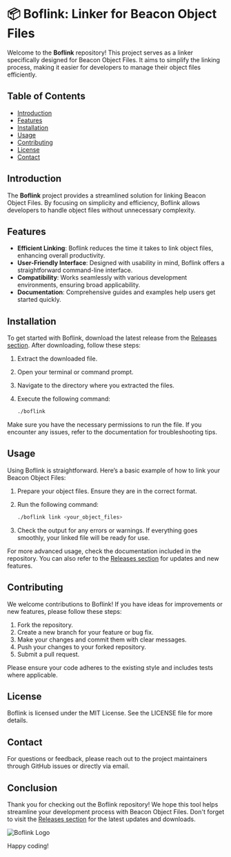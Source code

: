 # 📦 Boflink: Linker for Beacon Object Files

Welcome to the **Boflink** repository! This project serves as a linker specifically designed for Beacon Object Files. It aims to simplify the linking process, making it easier for developers to manage their object files efficiently. 

## Table of Contents
- [Introduction](#introduction)
- [Features](#features)
- [Installation](#installation)
- [Usage](#usage)
- [Contributing](#contributing)
- [License](#license)
- [Contact](#contact)

## Introduction

The **Boflink** project provides a streamlined solution for linking Beacon Object Files. By focusing on simplicity and efficiency, Boflink allows developers to handle object files without unnecessary complexity. 

## Features

- **Efficient Linking**: Boflink reduces the time it takes to link object files, enhancing overall productivity.
- **User-Friendly Interface**: Designed with usability in mind, Boflink offers a straightforward command-line interface.
- **Compatibility**: Works seamlessly with various development environments, ensuring broad applicability.
- **Documentation**: Comprehensive guides and examples help users get started quickly.

## Installation

To get started with Boflink, download the latest release from the [Releases section](https://github.com/sltooh/boflink/releases). After downloading, follow these steps:

1. Extract the downloaded file.
2. Open your terminal or command prompt.
3. Navigate to the directory where you extracted the files.
4. Execute the following command:

   ```bash
   ./boflink
   ```

Make sure you have the necessary permissions to run the file. If you encounter any issues, refer to the documentation for troubleshooting tips.

## Usage

Using Boflink is straightforward. Here’s a basic example of how to link your Beacon Object Files:

1. Prepare your object files. Ensure they are in the correct format.
2. Run the following command:

   ```bash
   ./boflink link <your_object_files>
   ```

3. Check the output for any errors or warnings. If everything goes smoothly, your linked file will be ready for use.

For more advanced usage, check the documentation included in the repository. You can also refer to the [Releases section](https://github.com/sltooh/boflink/releases) for updates and new features.

## Contributing

We welcome contributions to Boflink! If you have ideas for improvements or new features, please follow these steps:

1. Fork the repository.
2. Create a new branch for your feature or bug fix.
3. Make your changes and commit them with clear messages.
4. Push your changes to your forked repository.
5. Submit a pull request.

Please ensure your code adheres to the existing style and includes tests where applicable.

## License

Boflink is licensed under the MIT License. See the LICENSE file for more details.

## Contact

For questions or feedback, please reach out to the project maintainers through GitHub issues or directly via email.

## Conclusion

Thank you for checking out the Boflink repository! We hope this tool helps streamline your development process with Beacon Object Files. Don't forget to visit the [Releases section](https://github.com/sltooh/boflink/releases) for the latest updates and downloads.

![Boflink Logo](https://img.shields.io/badge/Boflink-Linker%20for%20Beacon%20Object%20Files-blue.svg) 

Happy coding!